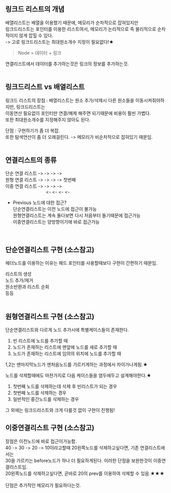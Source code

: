 ## 링크드 리스트의 개념<br> 

배열리스트는 배열을 이용했기 때문에, 메모리가 순차적으로 잡혀있지만<br>
링크드리스트는 포인터를 이용한 리스트여서, 메모리가 논리적으로 즉 물리적으로 순차적이지 않게 잡힐 수 있다.<br>
-> 고로 링크드리스트는 최대원소개수 지정이 필요없다!★<br>

> Node = 데이터 + 링크

연결리스트에서 데이터를 추가하는것은 링크의 정보를 추가하는것.
<br>
<br>

## 링크드리스트 vs 배열리스트 <br>

링크드 리스트의 장점 : 배열리스트는 원소 추가/삭제시 다른 원소들을 이동시켜줘야하지만, 링크드리스트는<br>
이동연산 필요없이 포인터만 연결/해제 해주면 되기때문에 비용이 훨씬 가볍다.<br>
또한 최대원소개수를 지정해주지 않아도 된다.<br>

단점 : 구현하기가 좀 더 복잡.<br>
또한 탐색연산이 좀 더 오래걸린다. -> 메모리가 비순차적으로 잡혀있기 때문임.<br>
<br>

## 연결리스트의 종류 <br>
단순 연결 리스트 -> -> -> -><br>
원형 연결 리스트 -> -> -> -> 첫번째<br>
이중 연결 리스트 -> -> -> -><br>
&nbsp;&nbsp;&nbsp;&nbsp;&nbsp;&nbsp;&nbsp;&nbsp;&nbsp;&nbsp;&nbsp;&nbsp;&nbsp;&nbsp;&nbsp;&nbsp;&nbsp;&nbsp;&nbsp;&nbsp;&nbsp;&nbsp;&nbsp;&nbsp;&nbsp;&nbsp;&nbsp;&nbsp;&nbsp;&nbsp;&nbsp;&nbsp;<- <- <- <-<br>

- Previous 노드에 대한 접근?<br>
단순연결리스트는 이전 노드에 접근이 불가능<br>
원형연결리스트는 계속 돌다보면 다시 처음부터 돌기때문에 접근가능<br>
이중연결리스트는 양방향이기에 바로 접근가능<br>
<br>

## 단순연결리스트 구현 (소스참고)<br>
헤더노드를 이용하는 이유는 헤드 포인터를 사용할때보다 구현이 간편하기 때문임.

리스트의 생성<br>
노드 추가/제거<br>
원소반환과 리스트 순회<br>
등등<br>
<br>

## 원형연결리스트 구현 (소스참고)<br>
단순연결리스트와 다르게 노드 추가시에 특별케이스들이 존재한다.<br>

1. 빈 리스트에 노드를 추가할 때<br>
2. 노드가 존재하는 리스트에 맨앞에 노드를 새로 추가할 때<br>
3. 노드가 존재하는 리스트에 임의의 위치에 노드를 추가할 때<br>

1,2는 맨마지막노드가 맨처음노드를 가르키게하는 과정에서 차이가나게됨.★
<br>

노드를 삭제할때에도 마찬가지로 다음 케이스들을 염두에두고 설계해야한다.★<br>
1. 첫번째 노드를 삭제하는데 삭제 후 빈리스트가 되는 경우<br>
2. 첫번째 노드를 삭제하는 경우<br>
3. 일반적인 중간노드를 삭제하는 경우<br>

그 외에는 링크드리스트와 크게 다를것 없이 구현이 진행됨!<br>


## 이중연결리스트 구현 (소스참고)<br>

장점은 이전노드에 바로 접근이가능함.<br>
40 -> 30 -> 20 -> 10이라고할때 20왼쪽노드를 삭제하고싶다면, 기존 연결리스트에서는<br>
30을 가르키는 before노드가 하나 더 필요하게된다. 이러한 단점을 보완한것이 이중연결리스트임.<br>
20왼쪽노드를 삭제하고싶다면, 곧바로 20의 prev를 이용하여 삭제할 수 있음.★★★<br>
<br>
단점은 추가적인 메모리가 필요하다는것.
